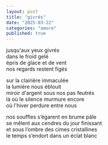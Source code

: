 ```yaml
---
layout: post
title: "givrés"
date: "2025-03-22"
categories: "amore"
published: true
---
```


jusqu'aux yeux givrés  
dans le froid gelé  
épris de glace et de vent  
nos regards restent figés  

sur la clairière immaculée  
la lumière nous éblouit  
miroir d'argent sous nos pas feutrés  
là où le silence murmure encore  
où l'hiver perdure entre nous  

nos souffles s’égarent en brume pâle  
se mêlent aux cendres du jour finissant  
et sous l’ombre des cimes cristallines  
le temps s’endort dans un éclat blanc  

